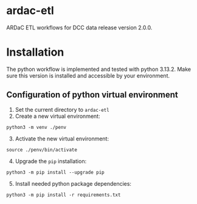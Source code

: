 # ardac-etl
ARDaC ETL workflows for DCC data release version 2.0.0.

# Installation
The python workflow is implemented and tested with python 3.13.2.  Make sure this version is installed and accessible by
your environment.

## Configuration of python virtual environment
1. Set the current directory to `ardac-etl` 
2. Create a new virtual environment:
```
python3 -m venv ./penv
```
3. Activate the new virtual environment:
```
source ./penv/bin/activate
```
4. Upgrade the `pip` installation:
```
python3 -m pip install --upgrade pip
```
5. Install needed python package dependencies:
```
python3 -m pip install -r requirements.txt
```
